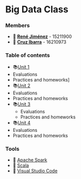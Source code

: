 # Big Data Class

### Members
 * :boy: **[René Jiménez](https://github.com/diazdesandi)** - 15211900
 * :boy: **[Cruz Ibarra](https://github.com/cmir22)** - 16210973

### Table of contents
*  :books:[Unit 1](https://github.com/diazdesandi/BigData/tree/development/Unit%201)
  * Evaluations
  * Practices and homeworks]
*  :books:[Unit 2](https://github.com/diazdesandi/BigData/tree/development/Unit%202)
  * Evaluations
  * Practices and homeworks
*  :books:[Unit 3](https://github.com/diazdesandi/BigData/tree/development/Unit%203)
   * Evaluations
   * Practices and homeworks
*  :books:[Unit 4](https://github.com/diazdesandi/BigData/tree/development/Unit%204)
  * Evaluations
  * Practices and homeworks

### Tools
* :wrench: [Apache Spark](https://spark.apache.org/)
* :wrench: [Scala](https://www.scala-lang.org/)
* :wrench: [Visual Studio Code](https://code.visualstudio.com/)
